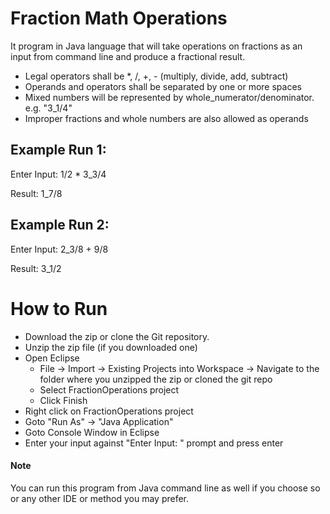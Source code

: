 # Fraction Math Operations

It program in Java language that will take operations on fractions as an input from command line and produce a fractional result.
- Legal operators shall be *, /, +, - (multiply, divide, add, subtract)
- Operands and operators shall be separated by one or more spaces
- Mixed numbers will be represented by whole_numerator/denominator. e.g. "3_1/4"
- Improper fractions and whole numbers are also allowed as operands 

## Example Run 1:

Enter Input: 1/2 * 3_3/4

Result: 1_7/8

## Example Run 2:
Enter Input: 2_3/8 + 9/8

Result: 3_1/2

# How to Run
- Download the zip or clone the Git repository.
- Unzip the zip file (if you downloaded one)
- Open Eclipse 
   - File -> Import -> Existing Projects into Workspace -> Navigate to the folder where you unzipped the zip or cloned the git repo
   - Select FractionOperations project
   - Click Finish
 - Right click on FractionOperations project
 - Goto "Run As" -> "Java Application"
 - Goto Console Window in Eclipse
 - Enter your input against "Enter Input: " prompt and press enter
 
#### Note
You can run this program from Java command line as well if you choose so or any other IDE or method you may prefer.
